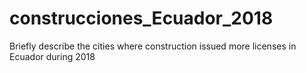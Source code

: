 # construcciones_Ecuador_2018
Briefly describe the cities where construction issued more licenses in Ecuador during 2018
